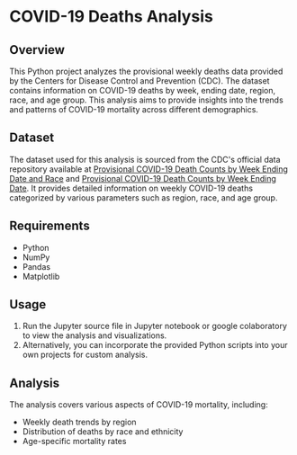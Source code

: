 # COVID-19 Deaths Analysis

## Overview
This Python project analyzes the provisional weekly deaths data provided by the Centers for Disease Control and Prevention (CDC). The dataset contains information on COVID-19 deaths by week, ending date, region, race, and age group. This analysis aims to provide insights into the trends and patterns of COVID-19 mortality across different demographics.

## Dataset
The dataset used for this analysis is sourced from the CDC's official data repository available at [Provisional COVID-19 Death Counts by Week Ending Date and Race](https://catalog.data.gov/dataset/provisional-weekly-deaths-by-region-race-age-997d6) and [Provisional COVID-19 Death Counts by Week Ending Date](https://data.cdc.gov/NCHS/Provisional-COVID-19-Death-Counts-by-Week-Ending-D/r8kw-7aab/about_data). It provides detailed information on weekly COVID-19 deaths categorized by various parameters such as region, race, and age group.

## Requirements
- Python
- NumPy
- Pandas
- Matplotlib

## Usage
1. Run the Jupyter source file in Jupyter notebook or google colaboratory to view the analysis and visualizations.
2. Alternatively, you can incorporate the provided Python scripts into your own projects for custom analysis.

## Analysis
The analysis covers various aspects of COVID-19 mortality, including:
- Weekly death trends by region
- Distribution of deaths by race and ethnicity
- Age-specific mortality rates
